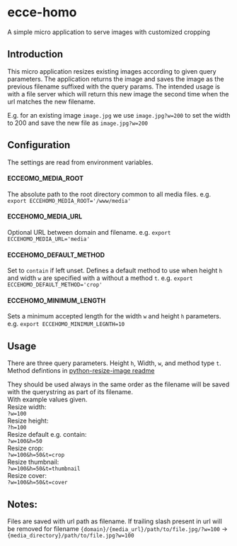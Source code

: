 # ecce-homo
A simple micro application to serve images with customized cropping

## Introduction
This micro application resizes existing images according to given query parameters.
The application returns the image and saves the image as the previous filename suffixed with the query params.
The intended usage is with a file server which will return this new image the second time when the url matches the new filename.

E.g. for an existing image `image.jpg` we use `image.jpg?w=200` to set the width to 200 and save the new file as `image.jpg?w=200`

## Configuration
The settings are read from environment variables.
#### ECCEOMO_MEDIA_ROOT
The absolute path to the root directory common to all media files.
e.g. `export ECCEHOMO_MEDIA_ROOT='/www/media'`
#### ECCEHOMO_MEDIA_URL
Optional URL between domain and filename.
e.g. `export ECCEHOMO_MEDIA_URL='media'`
#### ECCEHOMO_DEFAULT_METHOD
Set to `contain` if left unset. Defines a default method to use when height `h` and width `w` are specified with a without a method `t`.
e.g. `export ECCEHOMO_DEFAULT_METHOD='crop'`
#### ECCEHOMO_MINIMUM_LENGTH
Sets a minimum accepted length for the width `w` and height `h` parameters.
e.g. `export ECCEHOMO_MINIMUM_LEGNTH=10`
## Usage
There are three query parameters. Height `h`, Width, `w`, and method type `t`.  Method defintions in [python-resize-image readme](`https://github.com/charlesthk/python-resize-image`)

They should be used always in the same order as the filename will be saved with the querystring as part of its filename.   
With example values given.  
Resize width:  
`?w=100`  
Resize height:  
`?h=100`  
Resize default e.g. contain:  
`?w=100&h=50`  
Resize crop:  
`?w=100&h=50&t=crop`  
Resize thumbnail:  
`?w=100&h=50&t=thumbnail`  
Resize cover:  
`?w=100&h=50&t=cover`  
## Notes: ##
Files are saved with url path as filename.
If trailing slash present in url will be removed for filename
`{domain}/{media_url}/path/to/file.jpg/?w=100` -> `{media_directory}/path/to/file.jpg?w=100`

